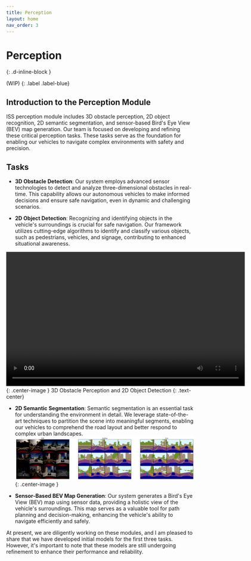 ```yaml
---
title: Perception
layout: home
nav_order: 3
---
```


# Perception
{: .d-inline-block }

(WIP)
{: .label .label-blue}

## Introduction to the Perception Module

ISS perception module includes 3D obstacle perception, 2D object recognition, 2D semantic segmentation, and sensor-based Bird's Eye View (BEV) map generation. Our team is focused on developing and refining these critical perception tasks. These tasks serve as the foundation for enabling our vehicles to navigate complex environments with safety and precision. 

## Tasks

- **3D Obstacle Detection**: Our system employs advanced sensor technologies to detect and analyze three-dimensional obstacles in real-time. This capability allows our autonomous vehicles to make informed decisions and ensure safe navigation, even in dynamic and challenging scenarios.

- **2D Object Detection**: Recognizing and identifying objects in the vehicle's surroundings is crucial for safe navigation. Our framework utilizes cutting-edge algorithms to identify and classify various objects, such as pedestrians, vehicles, and signage, contributing to enhanced situational awareness.
<video width="640" height="360" controls>
  <source src="../../assets/perception/detection_pp_small.mp4" type="video/mp4">
</video>
{: .center-image }
3D Obstacle Perception and 2D Object Detection
{: .text-center}

- **2D Semantic Segmentation**: Semantic segmentation is an essential task for understanding the environment in detail. We leverage state-of-the-art techniques to partition the scene into meaningful segments, enabling our vehicles to comprehend the road layout and better respond to complex urban landscapes.
![ISS Architecture](../../assets/perception/segmentation.png){: .center-image }

- **Sensor-Based BEV Map Generation**: Our system generates a Bird's Eye View (BEV) map using sensor data, providing a holistic view of the vehicle's surroundings. This map serves as a valuable tool for path planning and decision-making, enhancing the vehicle's ability to navigate efficiently and safely.


At present, we are diligently working on these modules, and I am pleased to share that we have developed initial models for the first three tasks. However, it's important to note that these models are still undergoing refinement to enhance their performance and reliability. 
